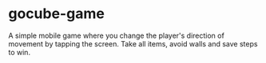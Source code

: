 # gocube-game
A simple mobile game where you change the player's direction of movement by tapping the screen. Take all items, avoid walls and save steps to win.
